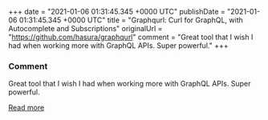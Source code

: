 
+++
date = "2021-01-06 01:31:45.345 +0000 UTC"
publishDate = "2021-01-06 01:31:45.345 +0000 UTC"
title = "Graphqurl: Curl for GraphQL, with Autocomplete and Subscriptions"
originalUrl = "https://github.com/hasura/graphqurl"
comment = "Great tool that I wish I had when working more with GraphQL APIs. Super powerful."
+++

### Comment

Great tool that I wish I had when working more with GraphQL APIs. Super powerful.

[Read more](https://github.com/hasura/graphqurl)
